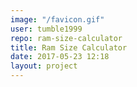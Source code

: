 ```yaml
---
image: "/favicon.gif"
user: tumble1999
repo: ram-size-calculator
title: Ram Size Calculator
date: 2017-05-23 12:18
layout: project
---
```


